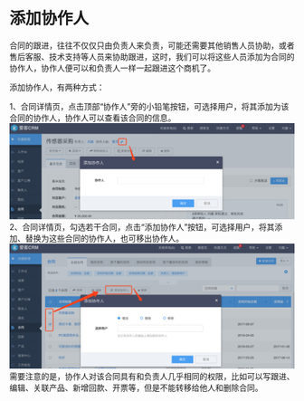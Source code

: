 # 添加协作人

合同的跟进，往往不仅仅只由负责人来负责，可能还需要其他销售人员协助，或者售后客服、技术支持等人员来协助跟进，这时，我们可以将这些人员添加为合同的协作人，协作人便可以和负责人一样一起跟进这个商机了。

添加协作人，有两种方式：

1、合同详情页，点击顶部“协作人”旁的小铅笔按钮，可选择用户，将其添加为该合同的协作人，协作人可以查看该合同的信息。![](/assets/合同添加协作人01.png)2、合同详情页，勾选若干合同，点击“添加协作人”按钮，可选择用户，将其添加、替换为这些合同的协作人，也可移出协作人。![](/assets/合同添加协作人02.png)需要注意的是，协作人对该合同具有和负责人几乎相同的权限，比如可以写跟进、编辑、关联产品、新增回款、开票等，但是不能转移给他人和删除合同。

